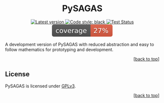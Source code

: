 <a name="readme-top"></a>

<h1 align="center">PySAGAS</h1>



<p align="center">
  <a href="https://pypi.org/project/hypysagas/">
    <img src="https://img.shields.io/pypi/v/hypysagas.svg?color=blue&style=plastic" alt="Latest version" width=95 height=20>
  </a>
  
  <a href="https://github.com/psf/black">
    <img alt="Code style: black" src="https://img.shields.io/badge/code%20style-black-000000.svg">
  </a>

  <a href="https://kieran-mackle.github.io/pysagas/pytest_report">
    <img src="https://github.com/kieran-mackle/pysagas/actions/workflows/tests.yml/badge.svg" alt="Test Status" >
  </a>

  <a href="https://kieran-mackle.github.io/pysagas/coverage">
    <img src="https://github.com/kieran-mackle/pysagas/raw/gh-pages/coverage.svg?raw=true" alt="Test Coverage" >
  </a>
  
</p>


A development version of PySAGAS with reduced abstraction and easy to follow mathematics for prototyping and development.

<p align="right">[<a href="#readme-top">back to top</a>]</p>


## License
PySAGAS is licensed under [GPLv3](COPYING).

<p align="right">[<a href="#readme-top">back to top</a>]</p>
